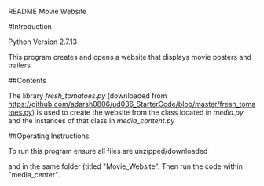 README Movie Website

#Introduction

Python Version 2.7.13

This program creates and opens a website that displays movie posters and trailers

##Contents

The library *fresh_tomatoes.py* (downloaded from https://github.com/adarsh0806/ud036_StarterCode/blob/master/fresh_tomatoes.py)
is used to create the website from the class located in *media.py* and the instances of that class in *media_content.py*

##Operating Instructions

To run this program ensure all files are unzipped/downloaded

and in the same folder (titled "Movie_Website". Then run the code within "media_center".
